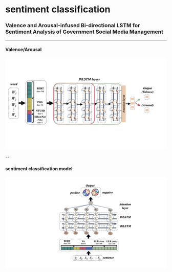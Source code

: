# sentiment classification
### Valence and Arousal-infused Bi-directional LSTM for Sentiment Analysis of Government Social Media Management

---
#### Valence/Arousal 
![image](https://github.com/yuyachengg/sentiment/blob/master/Figures%204.jpg)


--
#### sentiment classification model
![image](https://github.com/yuyachengg/sentiment/blob/master/model.jpg)


